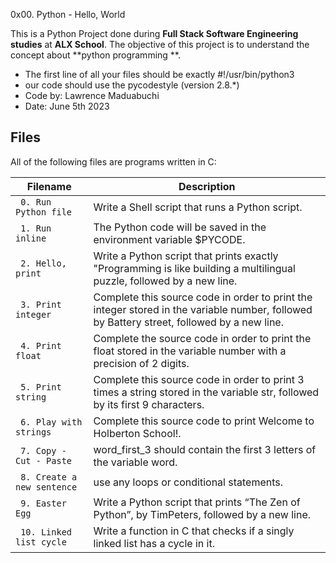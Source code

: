 0x00. Python - Hello, World

This is a Python Project done during **Full Stack Software Engineering studies** at **ALX School**. The objective of this project is to understand the concept about **python programming **.

* The first line of all your files should be exactly #!/usr/bin/python3
* our code should use the pycodestyle (version 2.8.*)
* Code by: Lawrence Maduabuchi
* Date: June 5th 2023




## Files
All of the following files are programs written in C:

| Filename | Description |
| -------- | ----------- |
| ` 0. Run Python file`| Write a Shell script that runs a Python script.|
| ` 1. Run inline` | The Python code will be saved in the environment variable $PYCODE.|
| ` 2. Hello, print` | Write a Python script that prints exactly "Programming is like building a multilingual puzzle, followed by a new line.|
| ` 3. Print integer` | Complete this source code in order to print the integer stored in the variable number, followed by Battery street, followed by a new line.|
| ` 4. Print float` | Complete the source code in order to print the float stored in the variable number with a precision of 2 digits.|
| ` 5. Print string` | Complete this source code in order to print 3 times a string stored in the variable str, followed by its first 9 characters.|
| ` 6. Play with strings` | Complete this source code to print Welcome to Holberton School!.|
| ` 7. Copy - Cut - Paste` | word_first_3 should contain the first 3 letters of the variable word.|
| ` 8. Create a new sentence` | use any loops or conditional statements.|
| ` 9. Easter Egg` | Write a Python script that prints “The Zen of Python”, by TimPeters, followed by a new line.|
| ` 10. Linked list cycle` | Write a function in C that checks if a singly linked list has a cycle in it.|
